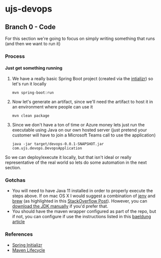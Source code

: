 # ujs-devops

## Branch 0 - Code
For this section we're going to focus on simply writing something that runs (and then we want to run it)

### Process

#### Just get something running

1. We have a really basic Spring Boot project (created via the [intializr](https://start.spring.io/)) so let's run it
locally
    ```
    mvn spring-boot:run
    ```
1. Now let's generate an artifact, since we'll need the artifact to host it in an environment where people can use it
    ```
    mvn clean package
    ```
1. Since we don't have a ton of time or Azure money lets just run the executable using Java on our own hosted server
(just pretend your customer will have to join a Microsoft Teams call to use the application)
    ```
    java -jar target/devops-0.0.1-SNAPSHOT.jar com.ujs.devops.DevopsApplication
    ```

So we can deploy/execute it locally, but that isn't ideal or really representative of the real world so lets do some
automation in the next section.

### Gotchas
- You will need to have Java 11 installed in order to properly execute the steps above. If on mac OS X I would suggest 
a combination of [jenv](https://github.com/jenv/jenv) and [brew](https://brew.sh/) (as highlighted in this [StackOverflow Post](https://stackoverflow.com/a/52524114/14159380)).
However, you can [download the JDK manually](http://jdk.java.net/java-se-ri/11) if you'd prefer that.
- You should have the maven wrapper configured as part of the repo, but if not, you can configure if use the instructions
listed in this [baeldung article](https://www.baeldung.com/maven-wrapper)

### References

- [Spring Initializr](https://start.spring.io/)
- [Maven Lifecycle](https://maven.apache.org/guides/introduction/introduction-to-the-lifecycle.html#build-lifecycle-basics)
